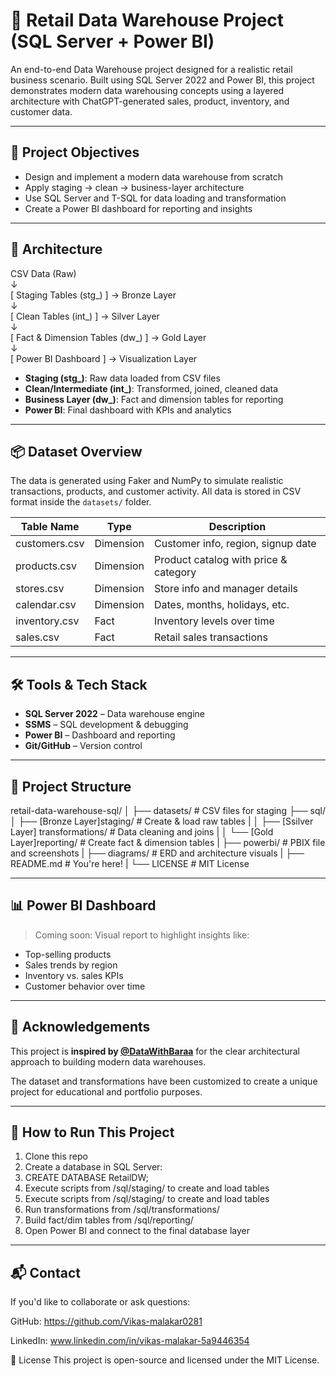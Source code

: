 # 🏬 Retail Data Warehouse Project (SQL Server + Power BI)

An end-to-end Data Warehouse project designed for a realistic retail business scenario. Built using SQL Server 2022 and Power BI, this project demonstrates modern data warehousing concepts using a layered architecture with ChatGPT-generated sales, product, inventory, and customer data.

---

## 🚀 Project Objectives

- Design and implement a modern data warehouse from scratch
- Apply staging → clean → business-layer architecture
- Use SQL Server and T-SQL for data loading and transformation
- Create a Power BI dashboard for reporting and insights

---

## 🧱 Architecture

CSV Data (Raw) <br>
    ↓  <br>
[ Staging Tables (stg_) ]         → Bronze Layer <br>
    ↓ <br>
[ Clean Tables (int_) ]           → Silver Layer <br>
    ↓  <br>
[ Fact & Dimension Tables (dw_) ] → Gold Layer <br>
    ↓  <br>
[ Power BI Dashboard ]            → Visualization Layer <br>



- **Staging (stg_)**: Raw data loaded from CSV files
- **Clean/Intermediate (int_)**: Transformed, joined, cleaned data
- **Business Layer (dw_)**: Fact and dimension tables for reporting
- **Power BI**: Final dashboard with KPIs and analytics

---

## 📦 Dataset Overview

The data is generated using Faker and NumPy to simulate realistic transactions, products, and customer activity. All data is stored in CSV format inside the `datasets/` folder.

| Table Name     | Type        | Description                             |
|----------------|-------------|-----------------------------------------|
| customers.csv  | Dimension   | Customer info, region, signup date      |
| products.csv   | Dimension   | Product catalog with price & category   |
| stores.csv     | Dimension   | Store info and manager details          |
| calendar.csv   | Dimension   | Dates, months, holidays, etc.           |
| inventory.csv  | Fact        | Inventory levels over time              |
| sales.csv      | Fact        | Retail sales transactions               |

---

## 🛠 Tools & Tech Stack

- **SQL Server 2022**        – Data warehouse engine
- **SSMS**                   – SQL development & debugging
- **Power BI**               – Dashboard and reporting
- **Git/GitHub**             – Version control

---

## 📁 Project Structure

retail-data-warehouse-sql/
│
├── datasets/                               # CSV files for staging
├── sql/
│ ├── [Bronze Layer]staging/                # Create & load raw tables
|
│ ├── [Ssilver Layer] transformations/      # Data cleaning and joins
|
│ └── [Gold Layer]reporting/                # Create fact & dimension tables
|
├── powerbi/                                # PBIX file and screenshots
|
├── diagrams/                               # ERD and architecture visuals
|
├── README.md                               # You're here!
|
└── LICENSE                                  # MIT License


---

## 📊 Power BI Dashboard

> Coming soon: Visual report to highlight insights like:

- Top-selling products
- Sales trends by region
- Inventory vs. sales KPIs
- Customer behavior over time

---

## 🙏 Acknowledgements

This project is **inspired by [@DataWithBaraa](https://github.com/DataWithBaraa)** for the clear architectural approach to building modern data warehouses.

The dataset and transformations have been customized to create a unique project for educational and portfolio purposes.

---

## 📌 How to Run This Project

1. Clone this repo  
2. Create a database in SQL Server:
3. CREATE DATABASE RetailDW;
4. Execute scripts from /sql/staging/ to create and load tables
5. Execute scripts from /sql/staging/ to create and load tables
6. Run transformations from /sql/transformations/
7. Build fact/dim tables from /sql/reporting/
8. Open Power BI and connect to the final database layer

---

## 📬 Contact
If you'd like to collaborate or ask questions:

GitHub: https://github.com/Vikas-malakar0281

LinkedIn: www.linkedin.com/in/vikas-malakar-5a9446354

🪪 License
This project is open-source and licensed under the MIT License.
